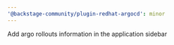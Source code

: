 ```yaml
---
'@backstage-community/plugin-redhat-argocd': minor
---
```


Add argo rollouts information in the application sidebar

